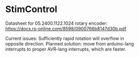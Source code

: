 # StimControl

Datasheet for 05.2400.1122.1024 rotary encoder:  
https://docs.rs-online.com/8598/0900766b8147d30b.pdf

Current issues: Sufficiently rapid rotation will overflow in  
opposite direction. Planned solution: move from arduino-lang  
interrupts to proper AVR-lang interrupts, which are faster.
  
